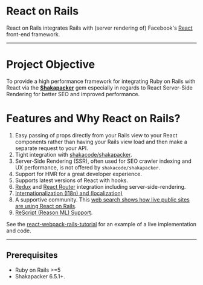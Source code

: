 # React on Rails

React on Rails integrates Rails with (server rendering of) Facebook's [React](https://github.com/facebook/react) front-end framework.

---

# Project Objective

To provide a high performance framework for integrating Ruby on Rails with React via the [**Shakapacker**](https://github.com/shakacode/shakapacker) gem especially in regards to React Server-Side Rendering for better SEO and improved performance.

# Features and Why React on Rails?

1. Easy passing of props directly from your Rails view to your React components rather than having your Rails view load and then make a separate request to your API.
1. Tight integration with [shakacode/shakapacker](https://github.com/shakacode/shakapacker).
1. Server-Side Rendering (SSR), often used for SEO crawler indexing and UX performance, is not offered by `shakacode/shakapacker`.
1. Support for HMR for a great developer experience.
1. Supports latest versions of React with hooks.
1. [Redux](https://github.com/reactjs/redux) and [React Router](https://github.com/ReactTraining/react-router#readme) integration including server-side-rendering.
1. [Internationalization (I18n) and (localization)](https://www.shakacode.com/react-on-rails/docs/guides/i18n/)
1. A supportive community. This [web search shows how live public sites are using React on Rails](https://publicwww.com/websites/%22react-on-rails%22++-undeveloped.com+depth%3Aall/).
1. [ReScript (Reason ML) Support](https://github.com/shakacode/reason-react-on-rails-example).

See the [react-webpack-rails-tutorial](https://github.com/shakacode/react-webpack-rails-tutorial) for an example of a live implementation and code.

----

## Prerequisites
- Ruby on Rails >=5
- Shakapacker 6.5.1+.
